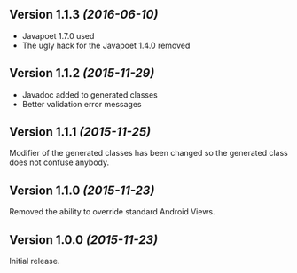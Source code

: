Version 1.1.3 *(2016-06-10)*
----------------------------

 * Javapoet 1.7.0 used
 * The ugly hack for the Javapoet 1.4.0 removed
 
Version 1.1.2 *(2015-11-29)*
----------------------------

 * Javadoc added to generated classes
 * Better validation error messages

Version 1.1.1 *(2015-11-25)*
----------------------------

Modifier of the generated classes has been changed so the generated class does not confuse anybody.

Version 1.1.0 *(2015-11-23)*
----------------------------

Removed the ability to override standard Android Views.

Version 1.0.0 *(2015-11-23)*
----------------------------

Initial release.